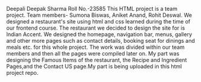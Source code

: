Deepali Deepak Sharma
Roll No.-23585
This HTML project is a team project.
Team members-
Sumona Biswas,
Aniket Anand,
Rohit Deswal.
We designed a restaurant's site using html and css learned during the time of our frontend course. The restaurant we decided to design the site for is Indian Accent. We designed the homepage, navigation bar, menus, gallery and other more pages such as contact details, booking seat for dinings and meals etc. for this whole project.
The work was divided within our team members and then all the pages were compiled later on. 
My part was designing the Famous Items of the restaurant, the Recipe and Ingredient Pages,and the Contact US page.My part is being uploaded in this html project repo.

